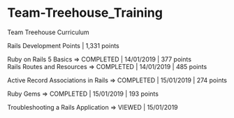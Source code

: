 # Team-Treehouse_Training
Team Treehouse Curriculum

Rails Development
Points | 1,331 points

Ruby on Rails 5 Basics => COMPLETED | 14/01/2019 | 377 points                                                                         
Rails Routes and Resources => COMPLETED | 14/01/2019 | 485 points

Active Record Associations in Rails => COMPLETED | 15/01/2019 | 274 points

Ruby Gems => COMPLETED | 15/01/2019 | 193 points

Troubleshooting a Rails Application => VIEWED | 15/01/2019
